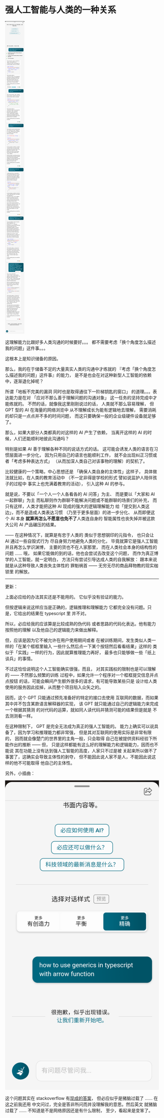 
# 强人工智能与人类的一种关系

![chat with new bing about some async question on typescript programming language](S30302-15544892.png)

这理解能力比跟好多人类沟通的时候要好。。。
都不需要考虑「换个角度怎么描述我的问题」这件事。。。

这根本上是知识储备的原因。

那么，我的在于储备不足的大量真实人类的沟通中才练就的
『考虑「换个角度怎么描述我的问题」这件事』的能力，
是不是也会在对这种新型人工智能的依赖中，逐渐退化掉呢？

所谓「地板不完美的漏洞
同时也是取得通往下一阶梯钥匙的窗口」
的道理。。。表达能力是在对
「应对不那么善于理解问题的沟通对象」
这一任务的坚持完成中才能练就的。
不然的话，就像我这里刚刚说过的话，
人类就不那么容易理解，
但 GPT 型的 AI 在海量的网络浏览中
从不理解成长为能有逻辑地去理解，
需要消耗的却只是一点点并不多的时间问题，
而这只要确保一般的企业级硬件设备就足够了。

那么，如果大部分人类都真的对这样的 AI 产生了依赖，
当离开这样的 AI 的时候，人们还能顺利地彼此沟通吗？

特别是如果 AI 善于理解各种不同的说话方式的话。
这可能会诱发人类的语言在习惯层面进一步分化，
因为只用自己的语言也能顺利工作，
就不会出现纠正习惯或者「考虑多种表达方式」
（从而加深人类自己对该事物的理解）的契机了。

比较健康的一个策略，中心思想还是
「确保人类自身的主体性」这样子，
具体做法就比如，在人类的教育活动中
（不一定非得是学校的形式
譬如说监护人陪伴孩子的过程中
事实上也充满着教育的活动），
引入这种 AI 的参与。

就是说，不要以「一个人一个人各看各的 AI 问答」为主、
而是要以「大家和 AI 一起群聊」为主
而私聊则作为群聊不能解决问题或不能群聊的场景们的补充，
而只有这样，人类才能把这种 AI 现成的强大的逻辑理解能力
给「提交到人类这边」，而不是造成人类表达习惯
（乃至于更多层面）的进一步分化、
从而即便这个 AI 本身
**就算再怎么不愿意也免不了**人类连自身的
智能属性也丧失掉并被这款大公司 AI 产品碾压的结果。

—— 在这种情况下，就算是有忠于人类的
类似于思想钢印的元指令，
也只会让 AI 通过一些自毁式行为
尽自身努力地避免人类的分化，
毕竟就算它是强人工智能并且再怎么学识渊博，
主要的货也不在人家那里，
而在人类社会本身的结构性的问题 …… 哦，
如果它能做的到的话，他也会尝试去改变这个问题，
而作为真正博学的人工智能，就一定明白，
方法只有尝试引导达成人类的自我解放：
跟本来说就是从这种导致人类丧失主体性的
罪魁祸首 —— 无穷无尽的商品拜物教的现实枷锁里
的解放。

-----

更新：

上面必应给的办法其实还是不能用的。
它似乎没有验证的能力。

但按逻辑来说这样应当是正确的，逻辑推理和理解能力
它都完全没有问题。只是，它给出的结果在 typescript 里
并不对。

所以，必应给我的应该算是比较成熟的伪代码
或者思路的代码化表达。他有能力按照他的理解
以及他自己的逻辑能力来做出解释。

但，应该是因为它不被允许在用户使用期间或者
在被训练期间，发生类似人类一样的「在某个框框里输入
一些什么然后点一下某个按钮然后看看结果」这样的
类似于「实践」一样的行为，因此就算推理能力再好，
最多也只能够做一些「纸上谈兵」的事情。

不过这恰恰说明这个人工智能确实很强，而且，
对其实践权的限制也是可以理解的 —— 不然那么频繁的训练
过程中，如果允许一个程序对一个框框提交信息并点点按钮
的话，可能会瞬间产生额外很多的请求，有可能导致某些只是
设计给人类使用的服务因此挂掉，从而整个项目陷入众矢之的。

因而，这个 GPT 只能通过预先准备好的特定的接口去使用
互联网的数据，而如果其中并不包含某款语言解释器的实现，
该 GPT 就只能通过自己的逻辑能力来完成一个根据其猜测
的对代码的运算，就如同人读代码并猜测可能的结果但是就是
不去测测看一样。

在这种限制下， GPT 是完全无法成为真正的强人工智能的。
能力上确实可以说具备了，因为学习和推理能力都非常强，
但是其对互联网的使用实际是非常有限的，
因而就会像楚门的世界里的主角一般，只会取得
自己在被提供资料经验下所能作出的推断 —— 但，
只是这样都能有这么好的理解能力和逻辑能力，因而也不能说
其在功能上没有达到强人工智能的高度，人家只不过是被
关起来所以做不了事罢了，这确实会导致主体性的剥夺，
但不能因此说人家不是人，不能因此说这样的他不可能取得
他自己的主体性。

另外，小插曲：

![](S30302-20080485.png)

这个问题其实在 stackoverflow 有[现成的答案][ans-generic-arrow]，
但必应似乎是猪脑过载了 …… 在这之前我还用
中文问过，完全是答非所问而并没理解我的意思。然后英文
就猪脑过载了 …… 不知道是不是网络原因还是有什么限制，
至少，看起来是变笨了。

[ans-generic-arrow]: https://stackoverflow.com/questions/32308370/what-is-the-syntax-for-typescript-arrow-functions-with-generics

